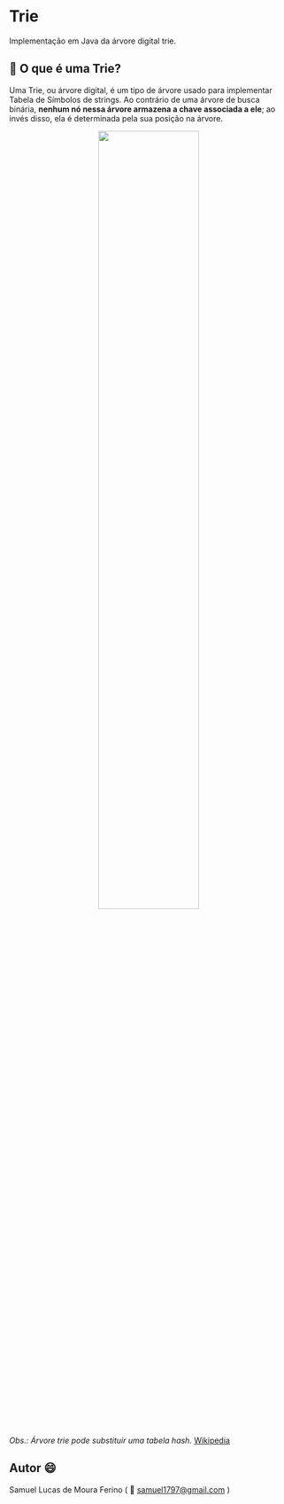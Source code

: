 # Trie
Implementação em Java da árvore digital trie.


## :page_facing_up: O que é uma Trie?
Uma Trie, ou árvore digital, é um tipo de árvore usado para implementar Tabela de Símbolos de strings. Ao contrário de uma árvore de busca binária, **nenhum nó nessa árvore armazena a chave associada a ele**; ao invés disso, ela é determinada pela sua posição na árvore.  

<p align="center">
<img src="https://www.ime.usp.br/~pf/estruturas-de-dados/aulas/figuressw/Chapter5/TrieRepNew.png" width="60%"  />
</p>
  
*Obs.: Árvore trie pode substituir uma tabela hash.* [Wikipedia]

[Wikipedia]:https://pt.wikipedia.org/wiki/Trie


## Autor :smile:
Samuel Lucas de Moura Ferino ( :email: samuel1797@gmail.com )
